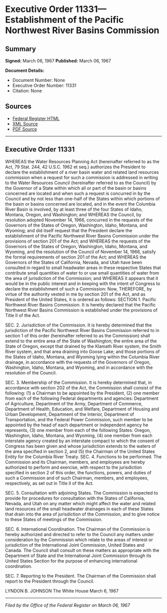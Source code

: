 # Executive Order 11331—Establishment of the Pacific Northwest River Basins Commission

## Summary

**Signed:** March 06, 1967
**Published:** March 06, 1967

**Document Details:**
- Document Number: None
- Executive Order Number: 11331
- Citation: None

## Sources
- [Federal Register HTML](https://www.presidency.ucsb.edu/documents/executive-order-11331-establishment-the-pacific-northwest-river-basins-commission)
- [XML Source](None)
- [PDF Source](None)

---

## Executive Order 11331

WHEREAS the Water Resources Planning Act (hereinafter referred to as the Act, 79 Stat. 244, 42 U.S.C. 1962 et seq.) authorizes the President to declare the establishment of a river basin water and related land resources commission when a request for such a commission is addressed in writing to the Water Resources Council (hereinafter referred to as the Council) by the Governor of a State within which all or part of the basin or basins concerned are located and when such a request is concurred in by the Council and by not less than one-half of the States within which portions of the basin or basins concerned are located, and in the event the Columbia River Basin is involved, by at least three of the four States of Idaho, Montana, Oregon, and Washington; and
WHEREAS the Council, by resolution adopted November 14, 1966, concurred in the requests of the Governors of the States of Oregon, Washington, Idaho, Montana, and Wyoming; and did itself request that the President declare the establishment of the Pacific Northwest River Basins Commission under the provisions of section 201 of the Act; and
WHEREAS the requests of the Governors of the States of Oregon, Washington, Idaho, Montana, and Wyoming, and the resolution of the Council of November 14, 1966, satisfy the formal requirements of section 201 of the Act; and
WHEREAS the Governors of the States of California, Nevada, and Utah have been consulted in regard to small headwater areas in these respective States that contribute small quantities of water to or use small quantities of water from the area of jurisdiction of the Commission; and
WHEREAS it appears that it would be in the public interest and in keeping with the intent of Congress to declare the establishment of such a Commission:
Now, THEREFORE, by virtue of the authority vested in me by section 201 of the Act, and as President of the United States, it is ordered as follows:
SECTION 1. Pacific Northwest River Basins Commission. It is hereby declared that the Pacific Northwest River Basins Commission is established under the provisions of Title II of the Act.

SEC. 2. Jurisdiction of the Commission. It is hereby determined that the jurisdiction of the Pacific Northwest River Basins Commission referred to in section 1 of this order (hereinafter referred to as the Commission) shall extend to the entire area of the State of Washington; the entire area of the State of Oregon, except that drained by the Klamath River system, the Smith River system, and that area draining into Goose Lake; and those portions of the States of Idaho, Montana, and Wyoming lying within the Columbia River drainage, in accordance with the requests of the Governors of Oregon, Washington, Idaho, Montana, and Wyoming, and in accordance with the resolution of the Council.

SEC. 3. Membership of the Commission. It is hereby determined that, in accordance with section 202 of the Act, the Commission shall consist of the following:
    (1) a Chairman to be appointed by the President,
    (2) one member from each of the following Federal departments and agencies: Department of Agriculture, Department of the Army, Department of Commerce, Department of Health, Education, and Welfare, Department of Housing and Urban Development, Department of the Interior, Department of Transportation, and the Federal Power Commission, such member to be appointed by the head of each department or independent agency he represents,
    (3) one member from each of the following States: Oregon, Washington, Idaho, Montana, and Wyoming,
    (4) one member from each interstate agency created by an interstate compact to which the consent of Congress has been given and whose jurisdiction extends to the waters of the area specified in section 2, and
    (5) the Chairman of the United States Entity for the Columbia River Treaty.
SEC. 4. Functions to be performed. The Commission and its Chairman, members, and employees are hereby authorized to perform and exercise, with respect to the jurisdiction specified in section 2 of this order, the functions, powers, and duties of such a Commission and of such Chairman, members, and employees, respectively, as set out in Title II of the Act.

SEC. 5. Consultation with adjoining States. The Commission is expected to provide for procedures for consultation with the States of California, Nevada, and Utah on any matter which might affect the water and related land resources of the small headwater drainages in each of these States that drain into the area of jurisdiction of the Commission, and to give notice to these States of meetings of the Commission.

SEC. 6. International Coordination. The Chairman of the Commission is hereby authorized and directed to refer to the Council any matters under consideration by the Commission which relate to the areas of interest or jurisdiction of the International Joint Commission, United States and Canada. The Council shall consult on these matters as appropriate with the Department of State and the International Joint Commission through its United States Section for the purpose of enhancing international coordination.

SEC. 7. Reporting to the President. The Chairman of the Commission shall report to the President through the Council.

LYNDON B. JOHNSON
The White House
March 6, 1967

---

*Filed by the Office of the Federal Register on March 06, 1967*

